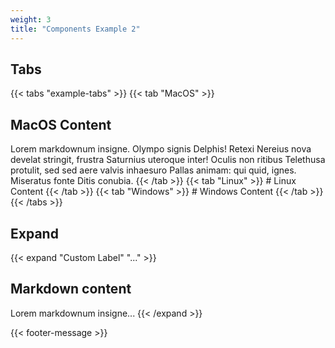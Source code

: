 ```yaml
---
weight: 3
title: "Components Example 2"
---
```

## Tabs

{{< tabs "example-tabs" >}}
{{< tab "MacOS" >}} 
## MacOS Content
Lorem markdownum insigne. Olympo signis Delphis! Retexi Nereius nova develat stringit, frustra Saturnius uteroque inter! Oculis non ritibus Telethusa protulit, sed sed aere valvis inhaesuro Pallas animam: qui quid, ignes. Miseratus fonte Ditis conubia.
 {{< /tab >}}
{{< tab "Linux" >}} # Linux Content {{< /tab >}}
{{< tab "Windows" >}} # Windows Content {{< /tab >}}
{{< /tabs >}}

## Expand

{{< expand "Custom Label" "..." >}}
## Markdown content
Lorem markdownum insigne...
{{< /expand >}}

{{< footer-message >}}